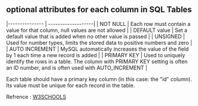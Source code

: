 ## optional attributes for each column in SQL Tables
|--------------- | -------------------|
| NOT NULL | Each row must contain a value for that column, null values are not allowed |
| DEFAULT value | Set a default value that is added when no other value is passed |
| UNSIGNED | Used for number types, limits the stored data to positive numbers and zero |
| AUTO INCREMENT | MySQL automatically increases the value of the field by 1 each time a new record is added |
| PRIMARY KEY | Used to uniquely identify the rows in a table. The column with PRIMARY KEY setting is often an ID number, and is often used with AUTO_INCREMENT |

Each table should have a primary key column (in this case: the "id" column). Its value must be unique for each record in the table.

Refrence : [W3SCHOOLS](https://www.w3schools.com/php/php_mysql_create_table.asp)
